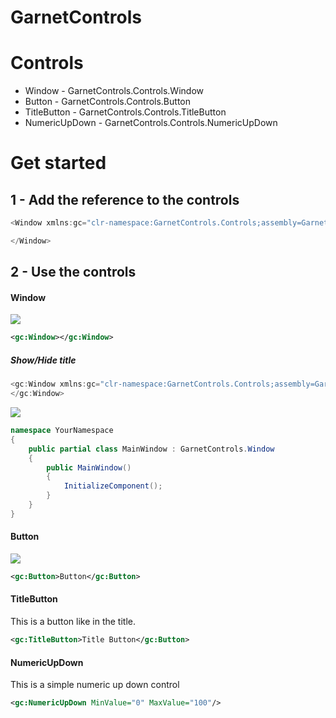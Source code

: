 ﻿# GarnetControls 

# Controls
* Window - GarnetControls.Controls.Window
* Button - GarnetControls.Controls.Button
* TitleButton - GarnetControls.Controls.TitleButton
* NumericUpDown - GarnetControls.Controls.NumericUpDown


# Get started
## 1 - Add the reference to the controls
```c#
<Window xmlns:gc="clr-namespace:GarnetControls.Controls;assembly=GarnetControls">

</Window>
```
## 2 - Use the controls

#### Window
<img src="https://i.postimg.cc/L54PXtkN/UGCleaner-EKCsom3pj-F.png"></img>
```xml
<gc:Window></gc:Window>
```
##### Show/Hide title
```c#
<gc:Window xmlns:gc="clr-namespace:GarnetControls.Controls;assembly=GarnetControls" ShowTitle="True/False">
</gc:Window>
```

<img src="https://i.postimg.cc/d0MTdPm7/UGCleaner-u-SRpoh-OTDt.png"></img>

```c#
namespace YourNamespace
{
    public partial class MainWindow : GarnetControls.Window
    {
        public MainWindow()
        {
            InitializeComponent();
        }
    }
}

```

#### Button
<img src="https://i.postimg.cc/0NpK0WcV/UGCleaner-rd5-Of1-Lk-Ft.png"/>

```xml
<gc:Button>Button</gc:Button>
```

#### TitleButton
This is a button like in the title.
```xml
<gc:TitleButton>Title Button</gc:Button>
```
#### NumericUpDown
This is a simple numeric up down control

```xml
<gc:NumericUpDown MinValue="0" MaxValue="100"/>
```